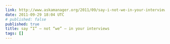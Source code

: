 ```yaml
---
link: http://www.askamanager.org/2011/09/say-i-not-we-in-your-interviews.html
date: 2011-09-29 18:04 UTC
# published: false
published: true
title: say “I” — not “we” — in your interviews
tags: []
---
```




